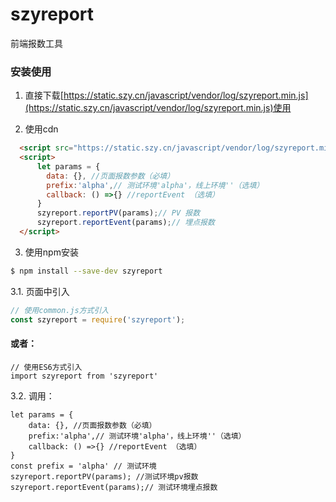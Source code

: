 # szyreport

 
前端报数工具  


### 安装使用

1. 直接下载[https://static.szy.cn/javascript/vendor/log/szyreport.min.js](https://static.szy.cn/javascript/vendor/log/szyreport.min.js)使用 
 
2. 使用cdn

``` html
  <script src="https://static.szy.cn/javascript/vendor/log/szyreport.min.js"></script>
  <script>
      let params = {
        data: {}, //页面报数参数（必填）
        prefix:'alpha',// 测试环境'alpha'，线上环境''（选填）
        callback: () =>{} //reportEvent （选填）
      }
      szyreport.reportPV(params);// PV 报数
      szyreport.reportEvent(params);// 埋点报数
  </script>
```
3. 使用npm安装
``` bash
$ npm install --save-dev szyreport
```
3.1. 页面中引入

``` javascript
// 使用common.js方式引入
const szyreport = require('szyreport');
```
#### 或者：
```
// 使用ES6方式引入
import szyreport from 'szyreport'
```
3.2. 调用：
```
let params = {
    data: {}, //页面报数参数（必填）
    prefix:'alpha',// 测试环境'alpha'，线上环境''（选填）
    callback: () =>{} //reportEvent （选填）
}
const prefix = 'alpha' // 测试环境
szyreport.reportPV(params); //测试环境pv报数   
szyreport.reportEvent(params);// 测试环境埋点报数

```
